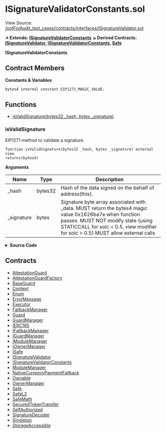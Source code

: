 # ISignatureValidatorConstants.sol

View Source: [/notForAudit_test_cases/contracts/interfaces/ISignatureValidator.sol](../notForAudit_test_cases/contracts/interfaces/ISignatureValidator.sol)

**↗ Extends: [ISignatureValidatorConstants](ISignatureValidatorConstants.md)**
**↘ Derived Contracts: [ISignatureValidator](ISignatureValidator.md), [ISignatureValidatorConstants](ISignatureValidatorConstants.md), [Safe](Safe.md)**

**ISignatureValidatorConstants**

## Contract Members

**Constants & Variables**

```js
bytes4 internal constant EIP1271_MAGIC_VALUE;

```

## Functions

- [isValidSignature(bytes32 \_hash, bytes \_signature)](#isvalidsignature)

### isValidSignature

EIP1271 method to validate a signature.

```solidity
function isValidSignature(bytes32 _hash, bytes _signature) external view
returns(bytes4)
```

**Arguments**

| Name        | Type    | Description                                                                                                                                                                                                                      |
| ----------- | ------- | -------------------------------------------------------------------------------------------------------------------------------------------------------------------------------------------------------------------------------- |
| \_hash      | bytes32 | Hash of the data signed on the behalf of address(this).                                                                                                                                                                          |
| \_signature | bytes   | Signature byte array associated with \_data. MUST return the bytes4 magic value 0x1626ba7e when function passes. MUST NOT modify state (using STATICCALL for solc < 0.5, view modifier for solc > 0.5) MUST allow external calls |

<details>
	<summary><strong>Source Code</strong></summary>

```javascript
function isValidSignature(bytes32 _hash, bytes memory _signature) external view virtual returns (bytes4);
```

</details>

## Contracts

- [AttestationGuard](AttestationGuard.md)
- [AttestationGuardFactory](AttestationGuardFactory.md)
- [BaseGuard](BaseGuard.md)
- [Context](Context.md)
- [Enum](Enum.md)
- [ErrorMessage](ErrorMessage.md)
- [Executor](Executor.md)
- [FallbackManager](FallbackManager.md)
- [Guard](Guard.md)
- [GuardManager](GuardManager.md)
- [IERC165](IERC165.md)
- [IFallbackManager](IFallbackManager.md)
- [IGuardManager](IGuardManager.md)
- [IModuleManager](IModuleManager.md)
- [IOwnerManager](IOwnerManager.md)
- [ISafe](ISafe.md)
- [ISignatureValidator](ISignatureValidator.md)
- [ISignatureValidatorConstants](ISignatureValidatorConstants.md)
- [ModuleManager](ModuleManager.md)
- [NativeCurrencyPaymentFallback](NativeCurrencyPaymentFallback.md)
- [Ownable](Ownable.md)
- [OwnerManager](OwnerManager.md)
- [Safe](Safe.md)
- [SafeL2](SafeL2.md)
- [SafeMath](SafeMath.md)
- [SecuredTokenTransfer](SecuredTokenTransfer.md)
- [SelfAuthorized](SelfAuthorized.md)
- [SignatureDecoder](SignatureDecoder.md)
- [Singleton](Singleton.md)
- [StorageAccessible](StorageAccessible.md)

